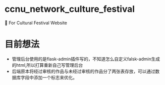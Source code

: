 # ccnu_network_culture_festival
:two_women_holding_hands: For Cultural Festival Website

# 目前想法
- 管理后台使用的是flask-admin插件写的，不知道怎么自定义falsk-admin生成的html,所以打算重新自己写管理后台
- 后端原本将经过审核的作品与未经过审核的作品分了两张表存放，可以通过数据库字段中添加一个标志来优化。

